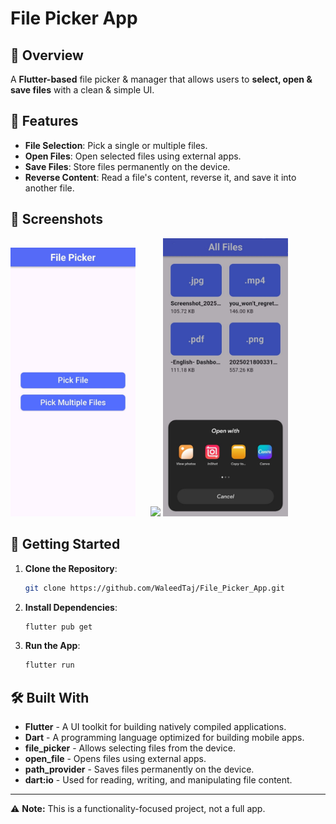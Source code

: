 # **File Picker App**

## **📌 Overview**

A **Flutter-based** file picker & manager that allows users to **select, open & save files** with a clean & simple UI.

## **📱 Features**

- **File Selection**: Pick a single or multiple files.
- **Open Files**: Open selected files using external apps.
- **Save Files**: Store files permanently on the device.
- **Reverse Content**: Read a file's content, reverse it, and save it into another file.

## **📸 Screenshots**

<img src="https://github.com/WaleedTaj/File_Picker_App/blob/master/images/Screenshot1.jpeg" width="200" style="margin-right: 20px;"/> <img src="hhttps://github.com/WaleedTaj/File_Picker_App/blob/master/images/Screenshot2.jpeg" width="200"/> <img src="https://github.com/WaleedTaj/File_Picker_App/blob/master/images/Screenshot3.jpeg" width="200"/>

## **🚀 Getting Started**

1. **Clone the Repository**:
   ```bash
   git clone https://github.com/WaleedTaj/File_Picker_App.git
   ```  
2. **Install Dependencies**:
   ```bash
   flutter pub get
   ```  
3. **Run the App**:
   ```bash
   flutter run
   ```  

## **🛠️ Built With**

- **Flutter** - A UI toolkit for building natively compiled applications.
- **Dart** - A programming language optimized for building mobile apps.
- **file_picker** - Allows selecting files from the device.
- **open_file** - Opens files using external apps.
- **path_provider** - Saves files permanently on the device.
- **dart:io** - Used for reading, writing, and manipulating file content.

---  
⚠ **Note:** This is a functionality-focused project, not a full app.


